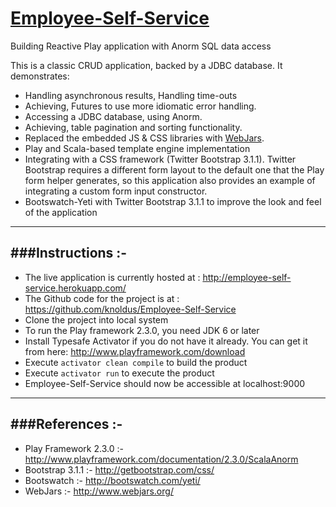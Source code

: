 [Employee-Self-Service](http://employee-self-service.herokuapp.com/)
==================================================================
Building Reactive Play application with Anorm SQL data access

This is a classic CRUD application, backed by a JDBC database. It demonstrates:
- Handling asynchronous results, Handling time-outs
- Achieving, Futures to use more idiomatic error handling.
- Accessing a JDBC database, using Anorm.
- Achieving, table pagination and sorting functionality.
- Replaced the embedded JS & CSS libraries with [WebJars](http://www.webjars.org/).
- Play and Scala-based template engine implementation
- Integrating with a CSS framework (Twitter Bootstrap 3.1.1).  Twitter Bootstrap requires a different form layout to the default one that the Play form helper generates, so this application also provides an example of integrating a custom form input constructor.
- Bootswatch-Yeti with Twitter Bootstrap 3.1.1 to improve the look and feel of the application

-----------------------------------------------------------------------
###Instructions :-
-----------------------------------------------------------------------
* The live application is currently hosted at : http://employee-self-service.herokuapp.com/
* The Github code for the project is at : https://github.com/knoldus/Employee-Self-Service
* Clone the project into local system
* To run the Play framework 2.3.0, you need JDK 6 or later
* Install Typesafe Activator if you do not have it already. You can get it from here: http://www.playframework.com/download
* Execute `activator clean compile` to build the product
* Execute `activator run` to execute the product
* Employee-Self-Service should now be accessible at localhost:9000

-----------------------------------------------------------------------
###References :-
-----------------------------------------------------------------------
* Play Framework 2.3.0 :- http://www.playframework.com/documentation/2.3.0/ScalaAnorm
* Bootstrap 3.1.1 :- http://getbootstrap.com/css/
* Bootswatch :- http://bootswatch.com/yeti/
* WebJars :- http://www.webjars.org/
